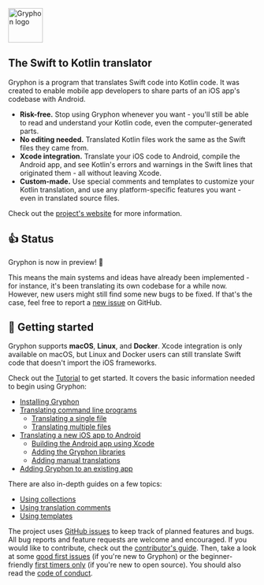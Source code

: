 <img src="https://github.com/vinivendra/Gryphon/raw/master/Gryphon%20Logo.svg" alt="Gryphon logo" height="70">

## The Swift to Kotlin translator

Gryphon is a program that translates Swift code into Kotlin code. It was created to enable mobile app developers to share parts of an iOS app's codebase with Android.

- **Risk-free.** Stop using Gryphon whenever you want - you'll still be able to read and understand your Kotlin code, even the computer-generated parts.
- **No editing needed.** Translated Kotlin files work the same as the Swift files they came from.
- **Xcode integration.** Translate your iOS code to Android, compile the Android app, and see Kotlin's errors and warnings in the Swift lines that originated them - all without leaving Xcode.
- **Custom-made.** Use special comments and templates to customize your Kotlin translation, and use any platform-specific features you want - even in translated source files.

Check out the [project's website](https://vinivendra.github.io/Gryphon) for more information.

## 👍 Status

Gryphon is now in preview! 🎉

This means the main systems and ideas have already been implemented - for instance, it's been translating its own codebase for a while now. However, new users might still find some new bugs to be fixed. If that's the case, feel free to report a [new issue](https://github.com/vinivendra/Gryphon/issues/new/choose) on GitHub.

## 📲 Getting started

Gryphon supports **macOS**, **Linux**, and **Docker**. Xcode integration is only available on macOS, but Linux and Docker users can still translate Swift code that doesn't import the iOS frameworks.

Check out the [Tutorial](https://vinivendra.github.io/Gryphon/gettingStarted.html) to get started. It covers the basic information needed to begin using Gryphon:

- [Installing Gryphon](https://vinivendra.github.io/Gryphon/installingGryphon.html)
- [Translating command line programs](https://vinivendra.github.io/Gryphon/translatingCommandLinePrograms.html)
    - [Translating a single file](https://vinivendra.github.io/Gryphon/translatingCommandLinePrograms.html#translating-a-single-file)
    - [Translating multiple files](https://vinivendra.github.io/Gryphon/translatingCommandLinePrograms.html#translating-multiple-files)
- [Translating a new iOS app to Android](https://vinivendra.github.io/Gryphon/translatingANewiOSAppToAndroid.html)
  - [Building the Android app using Xcode](https://vinivendra.github.io/Gryphon/buildingTheAndroidAppUsingXcode.html)
  - [Adding the Gryphon libraries](https://vinivendra.github.io/Gryphon/addingTheGryphonLibraries.html)
  - [Adding manual translations](https://vinivendra.github.io/Gryphon/addingManualTranslations.html)
- [Adding Gryphon to an existing app](https://vinivendra.github.io/Gryphon/addingGryphonToAnExistingApp.html)

There are also in-depth guides on a few topics:

- [Using collections](https://vinivendra.github.io/Gryphon/collections.html)
- [Using translation comments](https://vinivendra.github.io/Gryphon/translationComments.html)
- [Using templates](https://vinivendra.github.io/Gryphon/templates.html)

The project uses [GitHub issues](https://github.com/vinivendra/Gryphon/issues) to keep track of planned features and bugs. All bug reports and feature requests are welcome and encouraged. If you would like to contribute, check out the [contributor's guide](https://vinivendra.github.io/Gryphon/contributing.html). Then, take a look at some [good first issues](https://github.com/vinivendra/Gryphon/labels/good%20first%20issue) (if you're new to Gryphon) or the beginner-friendly [first timers only](https://github.com/vinivendra/Gryphon/labels/first-timers-only) (if you're new to open source). You should also read the [code of conduct](https://github.com/vinivendra/Gryphon/blob/master/CODE_OF_CONDUCT.md).
